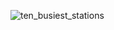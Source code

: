 ![ten_busiest_stations](https://user-images.githubusercontent.com/89528655/133321283-822396c5-b558-4440-95c8-163bb859b30a.png)

